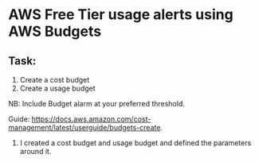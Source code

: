 # AWS Free Tier usage alerts using AWS Budgets

## Task:

1. Create a cost budget
2. Create a usage budget

NB: Include Budget alarm at your preferred threshold.


Guide:
https://docs.aws.amazon.com/cost-management/latest/userguide/budgets-create.


1. I created a cost budget and usage budget and defined the parameters around it. 